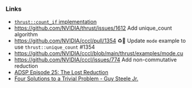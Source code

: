 ### Links

* [`thrust::count_if` implementation](https://github.com/NVIDIA/cccl/blob/753a13c45bacb2acf969d6f29568e43684c13fac/thrust/thrust/system/cuda/detail/unique.h#L820)
* https://github.com/NVIDIA/thrust/issues/1612 Add unique_count algorithm
* https://github.com/NVIDIA/cccl/pull/1354 ♻️📝 Update `mode` example to use `thrust::unique_count` #1354
* https://github.com/NVIDIA/cccl/blob/main/thrust/examples/mode.cu
* https://github.com/NVIDIA/cccl/issues/774 Add non-commutative reduction
* [ADSP Episode 25: The Lost Reduction](https://adspthepodcast.com/2021/05/14/Episode-25.html)
* [Four Solutions to a Trivial Problem - Guy Steele Jr.](https://www.youtube.com/watch?v=ftcIcn8AmSY)

